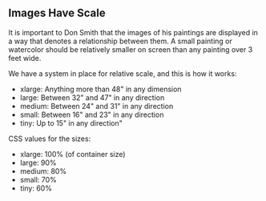 
## Images Have Scale

It is important to Don Smith that the images of his paintings are displayed in a way that denotes a relationship between them. A small painting or watercolor should be relatively smaller on screen than any painting over 3 feet wide. 

We have a system in place for relative scale, and this is how it works: 

* xlarge: Anything more than 48" in any dimension
* large: Between 32" and 47" in any direction
* medium: Between 24" and 31" in any direction
* small: Between 16" and  23" in any direction
* tiny: Up to 15" in any direction"

CSS values for the sizes:

* xlarge: 100% (of container size)
* large:  90%
* medium: 80%
* small:  70%
* tiny:   60%
